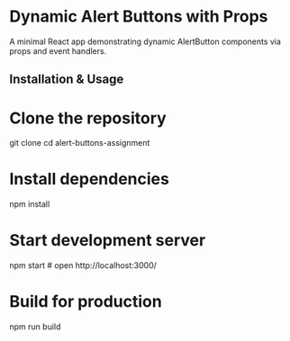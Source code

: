 # Dynamic Alert Buttons with Props

A minimal React app demonstrating dynamic AlertButton components via props and event handlers.

## Installation & Usage

# Clone the repository

git clone <repo-url>
cd alert-buttons-assignment

# Install dependencies

npm install

# Start development server

npm start # open http://localhost:3000/

# Build for production

npm run build
